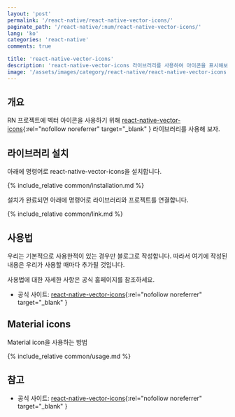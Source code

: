 ```yaml
---
layout: 'post'
permalink: '/react-native/react-native-vector-icons/'
paginate_path: '/react-native/:num/react-native-vector-icons/'
lang: 'ko'
categories: 'react-native'
comments: true

title: 'react-native-vector-icons'
description: 'react-native-vector-icons 라이브러리를 사용하여 아이콘을 표시해보자.'
image: '/assets/images/category/react-native/react-native-vector-icons.jpg'
---
```



## 개요
RN 프로젝트에 벡터 아이콘을 사용하기 위해 [react-native-vector-icons](https://github.com/oblador/react-native-vector-icons){:rel="nofollow noreferrer" target="_blank" } 라이브러리를 사용해 보자.

## 라이브러리 설치
아래에 명령어로 react-native-vector-icons을 설치합니다.

{% include_relative common/installation.md %}

설치가 완료되면 아래에 명령어로 라이브러리와 프로젝트를 연결합니다.

{% include_relative common/link.md %}

## 사용법
우리는 기본적으로 사용한적이 있는 경우만 블로그로 작성합니다. 따라서 여기에 작성된 내용은 우리가 사용할 때마다 추가될 것입니다.

사용법에 대한 자세한 사항은 공식 홈페이지를 참조하세요.
- 공식 사이트: [react-native-vector-icons](https://github.com/oblador/react-native-vector-icons){:rel="nofollow noreferrer" target="_blank" }

## Material icons
Material icon을 사용하는 방법

{% include_relative common/usage.md %}

## 참고
- 공식 사이트: [react-native-vector-icons](https://github.com/oblador/react-native-vector-icons){:rel="nofollow noreferrer" target="_blank" }